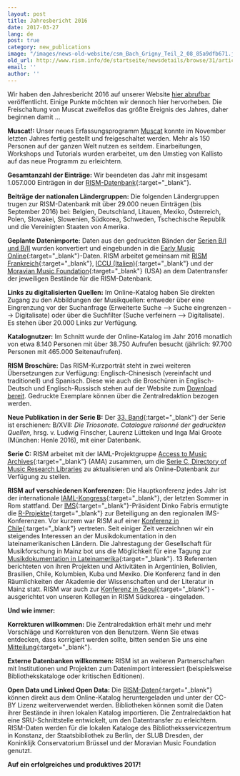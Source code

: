 ```yaml
---
layout: post
title: Jahresbericht 2016
date: 2017-03-27
lang: de
post: true
category: new_publications
image: "/images/news-old-website/csm_Bach_Grigny_Teil_2_08_85a9dfb671.jpg"
old_url: http://www.rism.info/de/startseite/newsdetails/browse/31/article/64/the-2016-annual-report.html
email: ''
author: ''
---
```


Wir haben den Jahresbericht 2016 auf unserer Website [hier abrufbar](/publications/annual-reports.html) veröffentlicht. Einige Punkte möchten wir dennoch hier hervorheben. Die Freischaltung von Muscat zweifellos das größte Ereignis des Jahres, daher beginnen damit ...

**Muscat!:** Unser neues Erfassungsprogramm [Muscat](/community/muscat.html#c3306) konnte im November letzten Jahres fertig gestellt und freigeschaltet werden. Mehr als 150 Personen auf der ganzen Welt nutzen es seitdem. Einarbeitungen, Workshops und Tutorials wurden erarbeitet, um den Umstieg von Kallisto auf das neue Programm zu erleichtern.

**Gesamtanzahl der Einträge:** Wir beendeten das Jahr mit insgesamt 1.057.000 Einträgen in der [RISM-Datenbank](https://opac.rism.info/metaopac/start.do?View=rism){:target="_blank"}.

**Beiträge der nationalen Ländergruppen:** Die folgenden Ländergruppen trugen zur RISM-Datenbank mit über 29.000 neuen Einträgen (bis September 2016) bei: Belgien, Deutschland, Litauen, Mexiko, Österreich, Polen, Slowakei, Slowenien, Südkorea, Schweden, Tschechische Republik und die Vereinigten Staaten von Amerika.

**Geplante Datenimporte:** Daten aus den gedruckten Bänden der [Serien B/I und B/II](/publications.html#c2619) wurden konvertiert und eingebunden in die [Early Music Online](https://www.royalholloway.ac.uk/music/research/earlymusiconline/home.aspx){:target="_blank"}-Daten. RISM arbeitet gemeinsam mit [RISM Frankreich](http://ccfr.bnf.fr/){:target="_blank"}, [ICCU (Italien)](https://opac.sbn.it/opacsbn/opac/iccu/avanzata.jsp){:target="_blank"} und der [Moravian Music Foundation](http://moravianmusic.org/){:target="_blank"} (USA) an dem Datentransfer der jeweiligen Bestände für die RISM-Datenbank.

**Links zu digitalisierten Quellen:** Im Online-Katalog haben Sie direkten Zugang zu den Abbildungen der Musikquellen: entweder über eine Eingrenzung vor der Suchanfrage (Erweiterte Suche --\> Suche eingrenzen --\> Digitalisate) oder über die Suchfilter (Suche verfeinern --\> Digitalisate). Es stehen über 20.000 Links zur Verfügung.

**Katalognutzer:** Im Schnitt wurde der Online-Katalog im Jahr 2016 monatlich von etwa 8.140 Personen mit über 38.750 Aufrufen besucht (jährlich: 97.700 Personen mit 465.000 Seitenaufrufen).

**RISM Broschüre:** Das RISM-Kurzporträt steht in zwei weiteren Übersetzungen zur Verfügung: Englisch-Chinesisch (vereinfacht und traditionell) und Spanisch. Diese wie auch die Broschüren in Englisch-Deutsch und Englisch-Russisch stehen auf der Website zum [Download bereit](/publications/brochures.html). Gedruckte Exemplare können über die Zentralredaktion bezogen werden.

**Neue Publikation in der Serie B:** Der [33. Band](/new_publications/2016/12/02/new-volume-in-series-b-published-trio-sonatas.html){:target="_blank"} der Serie ist erschienen: B/XVII: _Die Triosonate. Catalogue raisonné der gedruckten Quellen,_ hrsg. v. Ludwig Finscher, Laurenz Lütteken und Inga Mai Groote (München: Henle 2016), mit einer Datenbank.

**Serie C:** RISM arbeitet mit der IAML-Projektgruppe [Access to Music Archives](http://www.iaml.info/project-group-access-music-archives){:target="_blank"} (AMA) zusammen, um die [Serie C, Directory of Music Research Libraries](/publications.html#c2620) zu aktualisieren und als Online-Datenbank zur Verfügung zu stellen.

**RISM auf verschiedenen Konferenzen:** Die Hauptkonferenz jedes Jahr ist der internationale [IAML-Kongress](/events/2016/06/13/rism-at-the-iaml-congress-rismsponsored.html){:target="_blank"}, der letzten Sommer in Rom stattfand. Der [IMS](https://www.musicology.org/){:target="_blank"}-Präsident Dinko Fabris ermutigte die [R-Projekte](http://www.r-musicprojects.org/){:target="_blank"} zur Beteiligung an den regionalen IMS-Konferenzen. Vor kurzem war RISM auf einer [Konferenz in Chile](https://www.facebook.com/media/set/?set=a.1096612537046256.1073741839.103775449663308&type=3){:target="_blank"} vertreten. Seit einiger Zeit verzeichnen wir ein steigendes Interessen an der Musikdokumentation in den lateinamerikanischen Ländern. Die Jahrestagung der Gesellschaft für Musikforschung in Mainz bot uns die Möglichkeit für eine Tagung zur [Musikdokumentation in Lateinamerika](/events/2016/09/12/conference-this-week-documenting-musical-sources.html){:target="_blank"}. 13 Referenten berichteten von ihren Projekten und Aktivitäten in Argentinien, Bolivien, Brasilien, Chile, Kolumbien, Kuba und Mexiko. Die Konferenz fand in den Räumlichkeiten der Akademie der Wissenschaften und der Literatur in Mainz statt. RISM war auch zur [Konferenz in Seoul](/events/2016/11/28/bringing-the-past-into-the-future-creating-and.html){:target="_blank"} - ausgerichtet von unseren Kollegen in RISM Südkorea - eingeladen.

**Und wie immer:**

**Korrekturen willkommen:** Die Zentralredaktion erhält mehr und mehr Vorschläge und Korrekturen von den Benutzern. Wenn Sie etwas entdecken, dass korrigiert werden sollte, bitten senden Sie uns eine [Mitteilung](http://www.rism.info/en/service/feedback.html#c2895){:target="_blank"}.

**Externe Datenbanken willkommen:** RISM ist an weiteren Partnerschaften mit Institutionen und Projekten zum Datenimport interessiert (beispielsweise Bibliothekskataloge oder kritischen Editionen).

**Open Data und Linked Open Data:** Die [RISM-Daten](https://opac.rism.info/index.php?id=8&L=1){:target="_blank"} können direkt aus dem Online-Katalog heruntergeladen und unter der CC-BY Lizenz weiterverwendet werden. Bibliotheken können somit die Daten ihrer Bestände in ihren lokalen Katalog importieren. Die Zentralredaktion hat eine SRU-Schnittstelle entwickelt, um den Datentransfer zu erleichtern. RISM-Daten werden für die lokalen Kataloge des Bibliotheksservicezentrum in Konstanz, der Staatsbibliothek zu Berlin, der SLUB Dresden, der Koninklijk Conservatorium Brüssel und der Moravian Music Foundation genutzt.

**Auf ein erfolgreiches und produktives 2017!**
